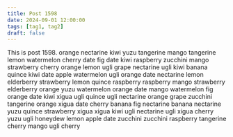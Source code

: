 ```yaml
---
title: Post 1598
date: 2024-09-01 12:00:00
tags: [tag1, tag2]
draft: false
---
```

This is post 1598.
orange
nectarine
kiwi
yuzu
tangerine
mango
tangerine
lemon
watermelon
cherry
date
fig
date
kiwi
raspberry
zucchini
mango
strawberry
cherry
orange
lemon
ugli
grape
nectarine
ugli
kiwi
banana
quince
kiwi
date
apple
watermelon
ugli
orange
date
nectarine
lemon
elderberry
strawberry
lemon
quince
raspberry
raspberry
mango
strawberry
elderberry
orange
yuzu
watermelon
orange
date
mango
watermelon
fig
orange
date
kiwi
xigua
ugli
quince
ugli
nectarine
orange
grape
zucchini
tangerine
orange
xigua
date
cherry
banana
fig
nectarine
banana
nectarine
yuzu
quince
strawberry
xigua
xigua
kiwi
ugli
nectarine
ugli
xigua
cherry
yuzu
ugli
honeydew
lemon
apple
date
zucchini
zucchini
raspberry
tangerine
cherry
mango
ugli
cherry
